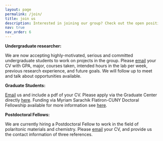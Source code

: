 ```yaml
---
layout: page
permalink: /join/
title: join us
description: Interested in joining our group? Check out the open positions below and email us directly at jflick@ccny.cuny.edu with the relevant materials.
nav: true
nav_order: 6
---
```


**Undergraduate researcher:**

We are now accepting highly-motivated, serious and committed undergraduate students to work on projects in the group. Please [email](mailto:jflick@ccny.cuny.edu) your CV with GPA, major, courses taken, intended hours in the lab per week, previous research experience, and future goals. We will follow up to meet and talk about opportunities available.

**Graduate Students:**

[Email](mailto:jflick@ccny.cuny.edu) us and include a pdf of your CV. Please apply via the Graduate Center directly <a href="https://www.gc.cuny.edu/physics">here</a>. Funding via Myriam Sarachik Flatiron-CUNY Doctoral Fellowship available for more information see <a href="https://www.gc.cuny.edu/physics/admissions-and-aid#myriam-sarachik-flatiron-cuny-doctoral-fellowship">here</a>.

**Postdoctoral Fellows:**

We are currently hiring a Postdoctoral Fellow to work in the field of polaritonic materials and chemistry. Please [email](mailto:jflick@ccny.cuny.edu) your CV, and provide us the contact information of three references.
